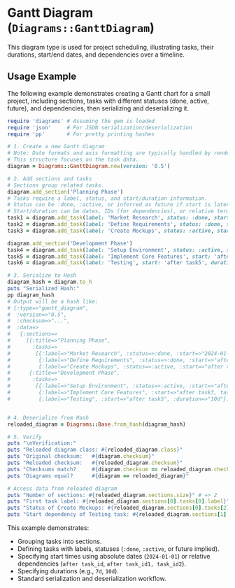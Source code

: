 # Gantt Diagram (`Diagrams::GanttDiagram`)

This diagram type is used for project scheduling, illustrating tasks, their durations, start/end dates, and dependencies over a timeline.

## Usage Example

The following example demonstrates creating a Gantt chart for a small project, including sections, tasks with different statuses (done, active, future), and dependencies, then serializing and deserializing it.

```ruby
require 'diagrams' # Assuming the gem is loaded
require 'json'     # For JSON serialization/deserialization
require 'pp'       # For pretty printing hashes

# 1. Create a new Gantt diagram
# Note: Date formats and axis formatting are typically handled by rendering tools.
# This structure focuses on the task data.
diagram = Diagrams::GanttDiagram.new(version: '0.5')

# 2. Add sections and tasks
# Sections group related tasks.
diagram.add_section('Planning Phase')
# Tasks require a label, status, and start/duration information.
# Status can be :done, :active, or inferred as future if start is later.
# Start/duration can be dates, IDs (for dependencies), or relative terms.
task1 = diagram.add_task(label: 'Market Research', status: :done, start: '2024-01-01', duration: '7d')
task2 = diagram.add_task(label: 'Define Requirements', status: :done, start: 'after task1', duration: '5d') # Dependency
task3 = diagram.add_task(label: 'Create Mockups', status: :active, start: 'after task2', duration: '10d')

diagram.add_section('Development Phase')
task4 = diagram.add_task(label: 'Setup Environment', status: :active, start: 'after task2', duration: '3d') # Parallel to task3
task5 = diagram.add_task(label: 'Implement Core Features', start: 'after task3, task4', duration: '20d') # Depends on two tasks
task6 = diagram.add_task(label: 'Testing', start: 'after task5', duration: '10d')

# 3. Serialize to Hash
diagram_hash = diagram.to_h
puts "Serialized Hash:"
pp diagram_hash
# Output will be a hash like:
# {:type=>"gantt_diagram",
#  :version=>"0.5",
#  :checksum=>"...",
#  :data=>
#   {:sections=>
#     [{:title=>"Planning Phase",
#       :tasks=>
#        [{:label=>"Market Research", :status=>:done, :start=>"2024-01-01", :duration=>"7d"},
#         {:label=>"Define Requirements", :status=>:done, :start=>"after task1", :duration=>"5d"},
#         {:label=>"Create Mockups", :status=>:active, :start=>"after task2", :duration=>"10d"}]},
#      {:title=>"Development Phase",
#       :tasks=>
#        [{:label=>"Setup Environment", :status=>:active, :start=>"after task2", :duration=>"3d"},
#         {:label=>"Implement Core Features", :start=>"after task3, task4", :duration=>"20d"},
#         {:label=>"Testing", :start=>"after task5", :duration=>"10d"}]}]}}


# 4. Deserialize from Hash
reloaded_diagram = Diagrams::Base.from_hash(diagram_hash)

# 5. Verify
puts "\nVerification:"
puts "Reloaded diagram class: #{reloaded_diagram.class}"
puts "Original checksum:   #{diagram.checksum}"
puts "Reloaded checksum:   #{reloaded_diagram.checksum}"
puts "Checksums match?     #{diagram.checksum == reloaded_diagram.checksum}"
puts "Diagrams equal?      #{diagram == reloaded_diagram}"

# Access data from reloaded diagram
puts "Number of sections: #{reloaded_diagram.sections.size}" # => 2
puts "First task label: #{reloaded_diagram.sections[0].tasks[0].label}" # => Market Research
puts "Status of Create Mockups: #{reloaded_diagram.sections[0].tasks[2].status}" # => :active
puts "Start dependency of Testing task: #{reloaded_diagram.sections[1].tasks[2].start}" # => after task5

```

This example demonstrates:
- Grouping tasks into sections.
- Defining tasks with labels, statuses (`:done`, `:active`, or future implied).
- Specifying start times using absolute dates (`2024-01-01`) or relative dependencies (`after task_id`, `after task_id1, task_id2`).
- Specifying durations (e.g., `7d`, `10d`).
- Standard serialization and deserialization workflow.